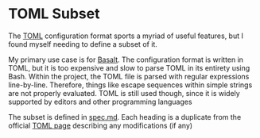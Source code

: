 # TOML Subset

The [TOML](https://toml.io) configuration format sports a myriad of useful features, but I found myself needing to define a subset of it.

My primary use case is for [Basalt](https://github.com/hyperupcall/basalt). The configuration format is written in TOML, but it is too expensive and slow to parse TOML in its entirety using Bash. Within the project, the TOML file is parsed with regular expressions line-by-line. Therefore, things like escape sequences within simple strings are not properly evaluated. TOML is still used though, since it is widely supported by editors and other programming languages

The subset is defined in [spec.md](./docs/spec.md). Each heading is a duplicate from the official [TOML page](https://toml.io/en/v1.0.0) describing any modifications (if any)
